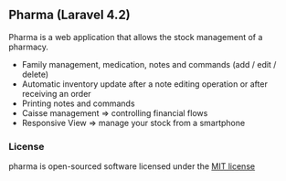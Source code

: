 ## Pharma (Laravel 4.2)
Pharma is a web application that allows the stock management of a pharmacy.

- Family management, medication, notes and commands (add / edit / delete)
- Automatic inventory update after a note editing operation or after receiving an order
- Printing notes and commands
- Caisse management => controlling financial flows
- Responsive View => manage your stock from a smartphone

### License

pharma is open-sourced software licensed under the [MIT license](http://opensource.org/licenses/MIT)
